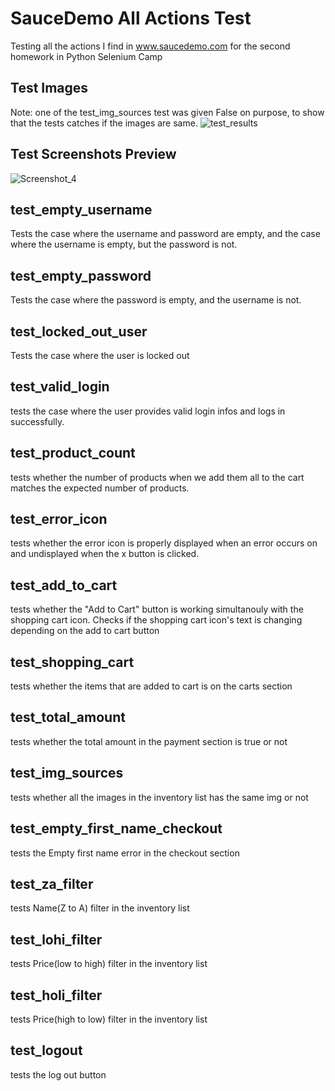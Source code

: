 
# SauceDemo All Actions Test

Testing all the actions I find in www.saucedemo.com for the second homework in Python Selenium Camp

## Test Images
Note: one of the test_img_sources test was given False on purpose, to show that the tests catches if the images are same.
![test_results](https://user-images.githubusercontent.com/116587797/228530709-32dd6bf6-c928-4395-9dd8-e10a49df1fa0.png)

## Test Screenshots Preview
![Screenshot_4](https://user-images.githubusercontent.com/116587797/228530957-13d376dc-0626-4446-aef1-6c71f7fab39a.png)


## test_empty_username
Tests the case where the username and password are empty, and the case where the username is empty, but the password is not.

## test_empty_password
Tests the case where the password is empty, and the username is not.

## test_locked_out_user
Tests the case where the user is locked out

## test_valid_login
tests the case where the user provides valid login infos and logs in successfully.

## test_product_count
tests whether the number of products when we add them all to the cart matches the expected number of products.

## test_error_icon
tests whether the error icon is properly displayed when an error occurs on and undisplayed when the x button is clicked.

## test_add_to_cart
tests whether the "Add to Cart" button is working simultanouly with the shopping cart icon. Checks if the shopping cart icon's text is changing depending on the add to cart button

## test_shopping_cart
tests whether the items that are added to cart is on the carts section

## test_total_amount
tests whether the total amount in the payment section is true or not

## test_img_sources
tests whether all the images in the inventory list has the same img or not

## test_empty_first_name_checkout
tests the Empty first name error in the checkout section

## test_za_filter
tests Name(Z to A) filter in the inventory list

## test_lohi_filter
tests Price(low to high) filter in the inventory list

## test_holi_filter
tests Price(high to low) filter in the inventory list

## test_logout
tests the log out button
